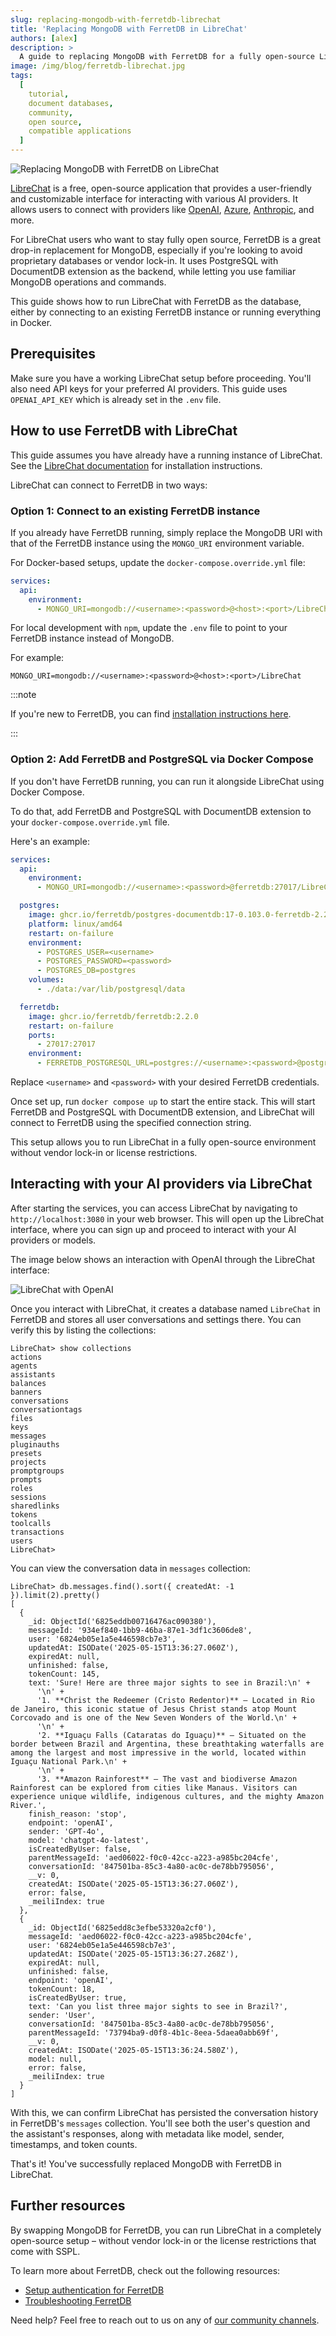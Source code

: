 ```yaml
---
slug: replacing-mongodb-with-ferretdb-librechat
title: 'Replacing MongoDB with FerretDB in LibreChat'
authors: [alex]
description: >
  A guide to replacing MongoDB with FerretDB for a fully open-source LibreChat setup.
image: /img/blog/ferretdb-librechat.jpg
tags:
  [
    tutorial,
    document databases,
    community,
    open source,
    compatible applications
  ]
---
```


![Replacing MongoDB with FerretDB on LibreChat](/img/blog/ferretdb-librechat.jpg)

[LibreChat](https://www.librechat.ai/) is a free, open-source application that provides a user-friendly and customizable interface for interacting with various AI providers.
It allows users to connect with providers like [OpenAI](https://openai.com/), [Azure](https://azure.microsoft.com/), [Anthropic](https://www.anthropic.com/), and more.

For LibreChat users who want to stay fully open source, FerretDB is a great drop-in replacement for MongoDB,
especially if you're looking to avoid proprietary databases or vendor lock-in.
It uses PostgreSQL with DocumentDB extension as the backend, while letting you use familiar MongoDB operations and commands.

This guide shows how to run LibreChat with FerretDB as the database, either by connecting to an existing FerretDB instance or running everything in Docker.

<!--truncate-->

## Prerequisites

Make sure you have a working LibreChat setup before proceeding.
You'll also need API keys for your preferred AI providers.
This guide uses `OPENAI_API_KEY` which is already set in the `.env` file.

## How to use FerretDB with LibreChat

This guide assumes you have already have a running instance of LibreChat.
See the [LibreChat documentation](https://www.librechat.ai/docs/quick_start/local_setup) for installation instructions.

LibreChat can connect to FerretDB in two ways:

### Option 1: Connect to an existing FerretDB instance

If you already have FerretDB running, simply replace the MongoDB URI with that of the FerretDB instance using the `MONGO_URI` environment variable.

For Docker-based setups, update the `docker-compose.override.yml` file:

```yaml
services:
  api:
    environment:
      - MONGO_URI=mongodb://<username>:<password>@<host>:<port>/LibreChat
```

For local development with `npm`, update the `.env` file to point to your FerretDB instance instead of MongoDB.

For example:

```text
MONGO_URI=mongodb://<username>:<password>@<host>:<port>/LibreChat
```

:::note

If you're new to FerretDB, you can find [installation instructions here](https://docs.ferretdb.io/installation/ferretdb/).

:::

### Option 2: Add FerretDB and PostgreSQL via Docker Compose

If you don't have FerretDB running, you can run it alongside LibreChat using Docker Compose.

To do that, add FerretDB and PostgreSQL with DocumentDB extension to your `docker-compose.override.yml` file.

Here's an example:

```yaml
services:
  api:
    environment:
      - MONGO_URI=mongodb://<username>:<password>@ferretdb:27017/LibreChat

  postgres:
    image: ghcr.io/ferretdb/postgres-documentdb:17-0.103.0-ferretdb-2.2.0
    platform: linux/amd64
    restart: on-failure
    environment:
      - POSTGRES_USER=<username>
      - POSTGRES_PASSWORD=<password>
      - POSTGRES_DB=postgres
    volumes:
      - ./data:/var/lib/postgresql/data

  ferretdb:
    image: ghcr.io/ferretdb/ferretdb:2.2.0
    restart: on-failure
    ports:
      - 27017:27017
    environment:
      - FERRETDB_POSTGRESQL_URL=postgres://<username>:<password>@postgres:5432/postgres
```

Replace `<username>` and `<password>` with your desired FerretDB credentials.

Once set up, run `docker compose up` to start the entire stack.
This will start FerretDB and PostgreSQL with DocumentDB extension, and LibreChat will connect to FerretDB using the specified connection string.

This setup allows you to run LibreChat in a fully open-source environment without vendor lock-in or license restrictions.

## Interacting with your AI providers via LibreChat

After starting the services, you can access LibreChat by navigating to `http://localhost:3080` in your web browser.
This will open up the LibreChat interface, where you can sign up and proceed to interact with your AI providers or models.

The image below shows an interaction with OpenAI through the LibreChat interface:

![LibreChat with OpenAI](/img/blog/librechat-interface.jpg)

Once you interact with LibreChat, it creates a database named `LibreChat` in FerretDB and stores all user conversations and settings there.
You can verify this by listing the collections:

```text
LibreChat> show collections
actions
agents
assistants
balances
banners
conversations
conversationtags
files
keys
messages
pluginauths
presets
projects
promptgroups
prompts
roles
sessions
sharedlinks
tokens
toolcalls
transactions
users
LibreChat>
```

You can view the conversation data in `messages` collection:

```text
LibreChat> db.messages.find().sort({ createdAt: -1 }).limit(2).pretty()
[
  {
    _id: ObjectId('6825eddb00716476ac090380'),
    messageId: '934ef840-1bb9-46ba-87e1-3df1c3606de8',
    user: '6824eb05e1a5e446598cb7e3',
    updatedAt: ISODate('2025-05-15T13:36:27.060Z'),
    expiredAt: null,
    unfinished: false,
    tokenCount: 145,
    text: 'Sure! Here are three major sights to see in Brazil:\n' +
      '\n' +
      '1. **Christ the Redeemer (Cristo Redentor)** – Located in Rio de Janeiro, this iconic statue of Jesus Christ stands atop Mount Corcovado and is one of the New Seven Wonders of the World.\n' +
      '\n' +
      '2. **Iguaçu Falls (Cataratas do Iguaçu)** – Situated on the border between Brazil and Argentina, these breathtaking waterfalls are among the largest and most impressive in the world, located within Iguaçu National Park.\n' +
      '\n' +
      '3. **Amazon Rainforest** – The vast and biodiverse Amazon Rainforest can be explored from cities like Manaus. Visitors can experience unique wildlife, indigenous cultures, and the mighty Amazon River.',
    finish_reason: 'stop',
    endpoint: 'openAI',
    sender: 'GPT-4o',
    model: 'chatgpt-4o-latest',
    isCreatedByUser: false,
    parentMessageId: 'aed06022-f0c0-42cc-a223-a985bc204cfe',
    conversationId: '847501ba-85c3-4a80-ac0c-de78bb795056',
    __v: 0,
    createdAt: ISODate('2025-05-15T13:36:27.060Z'),
    error: false,
    _meiliIndex: true
  },
  {
    _id: ObjectId('6825edd8c3efbe53320a2cf0'),
    messageId: 'aed06022-f0c0-42cc-a223-a985bc204cfe',
    user: '6824eb05e1a5e446598cb7e3',
    updatedAt: ISODate('2025-05-15T13:36:27.268Z'),
    expiredAt: null,
    unfinished: false,
    endpoint: 'openAI',
    tokenCount: 18,
    isCreatedByUser: true,
    text: 'Can you list three major sights to see in Brazil?',
    sender: 'User',
    conversationId: '847501ba-85c3-4a80-ac0c-de78bb795056',
    parentMessageId: '73794ba9-d0f8-4b1c-8eea-5daea0abb69f',
    __v: 0,
    createdAt: ISODate('2025-05-15T13:36:24.580Z'),
    model: null,
    error: false,
    _meiliIndex: true
  }
]
```

With this, we can confirm LibreChat has persisted the conversation history in FerretDB's `messages` collection.
You'll see both the user's question and the assistant's responses, along with metadata like model, sender, timestamps, and token counts.

That's it!
You've successfully replaced MongoDB with FerretDB in LibreChat.

## Further resources

By swapping MongoDB for FerretDB, you can run LibreChat in a completely open-source setup – without vendor lock-in or the license restrictions that come with SSPL.

To learn more about FerretDB, check out the following resources:

- [Setup authentication for FerretDB](https://docs.ferretdb.io/security/auth/)
- [Troubleshooting FerretDB](https://docs.ferretdb.io/troubleshooting/)

Need help?
Feel free to reach out to us on any of [our community channels](https://docs.ferretdb.io/#community).

